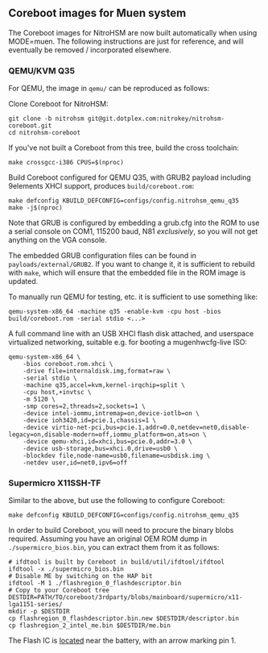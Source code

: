 ## Coreboot images for Muen system

The Coreboot images for NitroHSM are now built automatically when using MODE=muen. The following instructions are just for reference, and will eventually be removed / incorporated elsewhere.

### QEMU/KVM Q35

For QEMU, the image in `qemu/` can be reproduced as follows:

Clone Coreboot for NitroHSM:

```
git clone -b nitrohsm git@git.dotplex.com:nitrokey/nitrohsm-coreboot.git
cd nitrohsm-coreboot
```

If you've not built a Coreboot from this tree, build the cross toolchain:

```
make crossgcc-i386 CPUS=$(nproc)
```

Build Coreboot configured for QEMU Q35, with GRUB2 payload including 9elements XHCI support, produces `build/coreboot.rom`:

```
make defconfig KBUILD_DEFCONFIG=configs/config.nitrohsm_qemu_q35
make -j$(nproc)
```

Note that GRUB is configured by embedding a grub.cfg into the ROM to use a serial console on COM1, 115200 baud, N81 _exclusively_, so you will not get anything on the VGA console.

The embedded GRUB configuration files can be found in `payloads/external/GRUB2`. If you want to change it, it is sufficient to rebuild with `make`, which will ensure that the embedded file in the ROM image is updated.

To manually run QEMU for testing, etc. it is sufficient to use something like:

```
qemu-system-x86_64 -machine q35 -enable-kvm -cpu host -bios build/coreboot.rom -serial stdio <...>
```

A full command line with an USB XHCI flash disk attached, and userspace virtualized networking, suitable e.g. for booting a mugenhwcfg-live ISO:

```
qemu-system-x86_64 \
    -bios coreboot.rom.xhci \
    -drive file=internaldisk.img,format=raw \
    -serial stdio \
    -machine q35,accel=kvm,kernel-irqchip=split \
    -cpu host,+invtsc \
    -m 5120 \
    -smp cores=2,threads=2,sockets=1 \
    -device intel-iommu,intremap=on,device-iotlb=on \
    -device ioh3420,id=pcie.1,chassis=1 \
    -device virtio-net-pci,bus=pcie.1,addr=0.0,netdev=net0,disable-legacy=on,disable-modern=off,iommu_platform=on,ats=on \
    -device qemu-xhci,id=xhci,bus=pcie.0,addr=3.0 \
    -device usb-storage,bus=xhci.0,drive=usb0 \
    -blockdev file,node-name=usb0,filename=usbdisk.img \
    -netdev user,id=net0,ipv6=off
```

### Supermicro X11SSH-TF

Similar to the above, but use the following to configure Coreboot:

```
make defconfig KBUILD_DEFCONFIG=configs/config.nitrohsm_qemu_q35
```

In order to build Coreboot, you will need to procure the binary blobs required. Assuming you have an original OEM ROM dump in `./supermicro_bios.bin`, you can extract them from it as follows:

```
# ifdtool is built by Coreboot in build/util/ifdtool/ifdtool
ifdtool -x ./supermicro_bios.bin
# Disable ME by switching on the HAP bit
ifdtool -M 1 ./flashregion_0_flashdescriptor.bin
# Copy to your Coreboot tree
DESTDIR=PATH/TO/coreboot/3rdparty/blobs/mainboard/supermicro/x11-lga1151-series/
mkdir -p $DESTDIR
cp flashregion_0_flashdescriptor.bin.new $DESTDIR/descriptor.bin
cp flashregion_2_intel_me.bin $DESTDIR/me.bin
```

The Flash IC is [located](https://doc.coreboot.org/mainboard/supermicro/x11-lga1151-series/x11ssh-tf/x11ssh-tf.html) near the battery, with an arrow marking pin 1.

